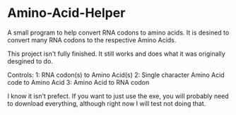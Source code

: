 # Amino-Acid-Helper
A small program to help convert RNA codons to amino acids. It is desined to convert many RNA codons to the respective Amino Acids.

This project isn't fully finished. It still works and does what it was originally desgined to do.

Controls:
1: RNA codon(s) to Amino Acid(s)
2: Single character Amino Acid code to Amino Acid
3: Amino Acid to RNA codon

I know it isn't prefect. If you want to just use the exe, you will probably need to download everything, although right now I will test not doing that.
